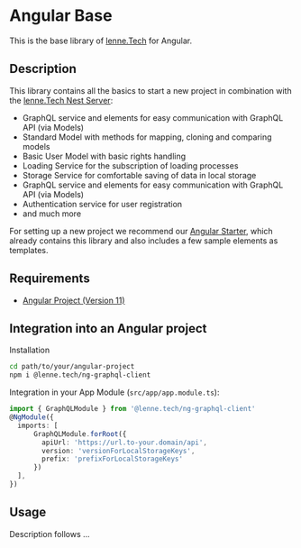 # Angular Base

This is the base library of [lenne.Tech](https://lenne.tech) for Angular.

## Description

This library contains all the basics to start a new project in combination with the [lenne.Tech Nest Server](https://github.com/lenneTech/nest-server#lennetech-nest-server):
- GraphQL service and elements for easy communication with GraphQL API (via Models)
- Standard Model with methods for mapping, cloning and comparing models
- Basic User Model with basic rights handling
- Loading Service for the subscription of loading processes
- Storage Service for comfortable saving of data in local storage
- GraphQL service and elements for easy communication with GraphQL API (via Models)
- Authentication service for user registration
- and much more

For setting up a new project we recommend our [Angular Starter](https://github.com/lenneTech/angular-starter), which already contains this library and also includes a few sample elements as templates.

## Requirements

- [Angular Project (Version 11)](https://angular.io/tutorial/toh-pt0)

## Integration into an Angular project

Installation
```bash
cd path/to/your/angular-project
npm i @lenne.tech/ng-graphql-client
```

Integration in your App Module (`src/app/app.module.ts`):

```typescript
import { GraphQLModule } from '@lenne.tech/ng-graphql-client'
@NgModule({
  imports: [
      GraphQLModule.forRoot({
        apiUrl: 'https://url.to-your.domain/api',
        version: 'versionForLocalStorageKeys',
        prefix: 'prefixForLocalStorageKeys'
      })
  ],
})
```

## Usage

Description follows ...

